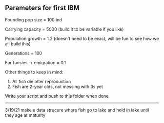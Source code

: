 ## Parameters for first IBM

Founding pop size = 100 ind

Carrying capacity = 5000 (build it to be variable if you like)

Population growth = 1.2 (doesn't need to be exact, will be fun to see how we all build this)

Generations = 100

For funsies -> emigration = 0.1

Other things to keep in mind:

1. All fish die after reproduction
2. Fish are 2-year olds, not messing with 3s yet

Write your script and push to this folder when done.


------------------------

3/19/21
make a data strucure where fish go to lake and hold in lake until they age at maturity
